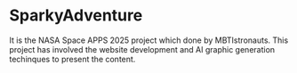 # SparkyAdventure
It is the NASA Space APPS 2025 project which done by MBTIstronauts. This project has involved the website development and AI graphic generation techinques to present the content.
